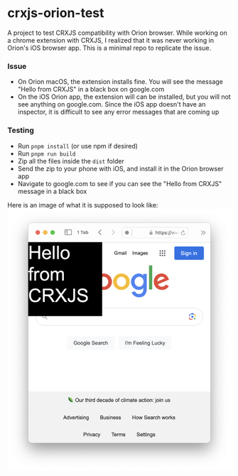 # crxjs-orion-test
A project to test CRXJS compatibility with Orion browser. While working on a chrome extension with CRXJS, I realized that it was never working in Orion's iOS browser app. This is a minimal repo to replicate the issue.

### Issue
- On Orion macOS, the extension installs fine. You will see the message "Hello from CRXJS" in a black box on google.com
- On the iOS Orion app, the extension will can be installed, but you will not see anything on google.com. Since the iOS app doesn't have an inspector, it is difficult to see any error messages that are coming up

### Testing
- Run `pnpm install` (or use npm if desired)
- Run `pnpm run build`
- Zip all the files inside the `dist` folder
- Send the zip to your phone with iOS, and install it in the Orion browser app
- Navigate to google.com to see if you can see the "Hello from CRXJS" message in a black box

Here is an image of what it is supposed to look like:
![example_img.png](./img/example_img.png)
